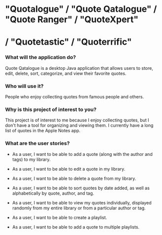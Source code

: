 # "Quotalogue" / "Quote Qatalogue" / "Quote Ranger" / "QuoteXpert" 
# / "Quotetastic" / "Quoterrific"

### What will the application do?

Quote Qatalogue is a desktop Java application that allows users to 
store, edit, delete, sort, categorize, and view their favorite quotes.

### Who will use it?

People who enjoy collecting quotes from famous people and others. 

### Why is this project of interest to you?

This project is of interest to me because I enjoy collecting quotes, 
but I don't have a tool for organizing and viewing them. I currently 
have a long list of quotes in the Apple Notes app. 

### What are the user stories?

- As a user, I want to be able to add a quote (along with the author 
and tags) to my library.
- As a user, I want to be able to edit a quote in my library.
- As a user, I want to be able to delete a quote from my library.
- As a user, I want to be able to sort quotes by date added, as well as 
alphabetically by quote, author, and tag. 
- As a user, I want to be able to view my quotes individually, displayed
randomly from my entire library or from a particular author or tag.

- As a user, I want to be able to create a playlist.
- As a user, I want to be able to add a quote to multiple playlists.